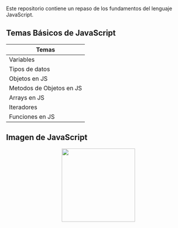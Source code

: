 Este repositorio contiene un repaso de los fundamentos del lenguaje JavaScript.

## Temas Básicos de JavaScript

| Temas                        |
| ---------------------------- |
| Variables            |
| Tipos de datos            |
| Objetos en JS        |
| Metodos de Objetos en JS        | 
| Arrays en JS             |
| Iteradores              |
| Funciones en JS          |

## Imagen de JavaScript

<p align="center">
  <img src="https://upload.wikimedia.org/wikipedia/commons/6/6a/JavaScript-logo.png" width="200">
</p>
